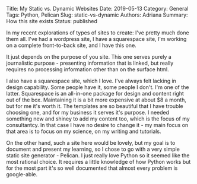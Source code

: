 Title: My Static vs. Dynamic Websites
Date: 2019-05-13 
Category: General
Tags: Python, Pelican
Slug: static-vs-dynamic
Authors: Adriana
Summary: How this site exists
Status: published

In my recent explorations of types of sites to create: I've pretty much done them all. I've had a wordpress site, I have a squarespace site, I'm working on a complete front-to-back site, and I have this one.

It just depends on the purpose of you site. This one serves purely a journalistic purpose - presenting information that is linked, but really requires no processing information other than on the surface html.

I also have a squarespace site, which I love. I've always felt lacking in design capability. Some people have it, some people I don't. I'm one of the latter. Squarespace is an all-in-one package for design and content right out of the box. Maintaining it is a bit more expensive at about $8 a month, but for me it's worth it. The templates are so beautiful that I have trouble choosing one, and for my business it serves it's purpose. I needed something new and shiney to add my content too, which is the focus of my consultantcy. In that case I have no desire to change it - my main focus on that area is to focus on my science, on my writing and tutorials.

On the other hand, such a site here would be lovely, but my goal is to document and present my learning, so I chose to go with a very simple static site generator - Pelican. I just really love Python so it seemed like the most rational choice. It requires a little knowledge of how Python works but for the most part it's so well documented that almost every problem is google-able.   

